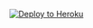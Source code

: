 
<p><a href="https://dashboard.heroku.com/new?template=https://github.com/dskoddd2563/121"> <img src="https://www.herokucdn.com/deploy/button.svg" alt="Deploy to Heroku" /></a></p>
